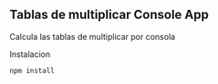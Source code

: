 ## Tablas de multiplicar Console App

Calcula las tablas de multiplicar por consola

Instalacion

```
npm install
```
